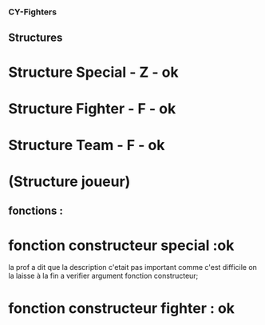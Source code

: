 ### CY-Fighters
## Structures
# Structure Special - Z - ok
# Structure Fighter - F - ok
# Structure Team - F - ok
# (Structure joueur) 
## fonctions  :
# fonction constructeur special :ok 
la prof a dit que la description c'etait pas important comme c'est difficile on la laisse à la fin
a verifier argument fonction constructeur;
# fonction constructeur fighter : ok



